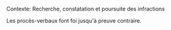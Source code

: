Contexte: Recherche, constatation et poursuite des infractions

Les procès-verbaux font foi jusqu'à preuve contraire.
